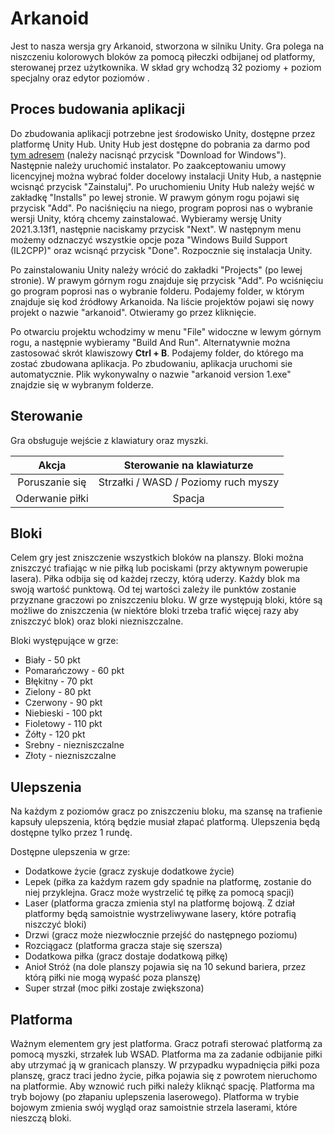 # Arkanoid

Jest to nasza wersja gry Arkanoid, stworzona w silniku Unity. Gra polega na niszczeniu kolorowych bloków za pomocą piłeczki odbijanej od platformy, sterowanej przez użytkownika. W skład gry wchodzą 32 poziomy + poziom specjalny oraz edytor poziomów .

## Proces budowania aplikacji
Do zbudowania aplikacji potrzebne jest środowisko Unity, dostępne przez platformę Unity Hub. Unity Hub jest dostępne do pobrania za darmo pod [tym adresem](https://unity.com/download) (należy nacisnąć przycisk "Download for Windows"). Następnie należy uruchomić instalator. Po zaakceptowaniu umowy licencyjnej można wybrać folder docelowy instalacji Unity Hub, a następnie wcisnąć przycisk "Zainstaluj". Po uruchomieniu Unity Hub należy wejść w zakładkę "Installs" po lewej stronie. W prawym gónym rogu pojawi się przycisk "Add". Po naciśnięciu na niego, program poprosi nas o wybranie wersji Unity, którą chcemy zainstalować. Wybieramy wersję Unity 2021.3.13f1, następnie naciskamy przycisk "Next". W następnym menu możemy odznaczyć wszystkie opcje poza "Windows Build Support (IL2CPP)" oraz wcisnąć przycisk "Done". Rozpocznie się instalacja Unity.

Po zainstalowaniu Unity należy wrócić do zakładki "Projects" (po lewej stronie). W prawym górnym rogu znajduje się przycisk "Add". Po wciśnięciu go program poprosi nas o wybranie folderu. Podajemy folder, w którym znajduje się kod źródłowy Arkanoida. Na liście projektów pojawi się nowy projekt o nazwie "arkanoid". Otwieramy go przez kliknięcie.

Po otwarciu projektu wchodzimy w menu "File" widoczne w lewym górnym rogu, a następnie wybieramy "Build And Run". Alternatywnie można zastosować skrót klawiszowy **Ctrl + B**. Podajemy folder, do którego ma zostać zbudowana aplikacja. Po zbudowaniu, aplikacja uruchomi sie automatycznie. Plik wykonywalny o nazwie "arkanoid version 1.exe" znajdzie się w wybranym folderze.

## Sterowanie

Gra obsługuje wejście z klawiatury oraz myszki.

|              Akcja              | Sterowanie na klawiaturze |
|:-------------------------------:|:-------------------------:|
|          Poruszanie się         | Strzałki / WASD / Poziomy ruch myszy |
|          Oderwanie piłki        |           Spacja          |

## Bloki
Celem gry jest zniszczenie wszystkich bloków na planszy. Bloki można zniszczyć trafiając w nie piłką lub pociskami (przy aktywnym powerupie lasera). Piłka odbija się od każdej rzeczy, którą uderzy. Każdy blok ma swoją wartość punktową. Od tej wartości zależy ile punktów zostanie przyznane graczowi po zniszczeniu bloku. W grze występują bloki, które są możliwe do zniszczenia (w niektóre bloki trzeba trafić więcej razy aby zniszczyć blok) oraz bloki niezniszczalne.

Bloki występujące w grze:
- Biały - 50 pkt
- Pomarańczowy - 60 pkt
- Błękitny - 70 pkt
- Zielony - 80 pkt
- Czerwony - 90 pkt
- Niebieski - 100 pkt
- Fioletowy - 110 pkt
- Żółty - 120 pkt
- Srebny - niezniszczalne
- Złoty - niezniszczalne

## Ulepszenia

Na każdym z poziomów gracz po zniszczeniu bloku, ma szansę na trafienie kapsuły ulepszenia, którą będzie musiał złapać platformą. Ulepszenia będą dostępne tylko przez 1 rundę.
 
 Dostępne ulepszenia w grze:
 - Dodatkowe życie (gracz zyskuje dodatkowe życie)
 - Lepek (piłka za każdym razem gdy spadnie na platformę, zostanie do niej przyklejna. Gracz może wystrzelić tę piłkę za pomocą spacji)
 - Laser (platforma gracza zmienia styl na platformę bojową. Z dział platformy będą samoistnie wystrzeliwywane lasery, które potrafią niszczyć bloki)
 - Drzwi (gracz może niezwłocznie przejść do następnego poziomu)
 - Rozciągacz (platforma gracza staje się szersza)
 - Dodatkowa piłka (gracz dostaje dodatkową piłkę)
 - Anioł Stróż (na dole planszy pojawia się na 10 sekund bariera, przez którą piłki nie mogą wypaść poza planszę)
 - Super strzał (moc piłki zostaje zwiększona)

## Platforma
Ważnym elementem gry jest platforma. Gracz potrafi sterować platformą za pomocą myszki, strzałek lub WSAD. Platforma ma za zadanie odbijanie piłki aby utrzymać ją w granicach planszy. W przypadku wypadnięcia piłki poza planszę, gracz traci jedno życie, piłka pojawia się z powrotem nieruchomo na platformie. Aby wznowić ruch piłki należy kliknąć spację. Platforma ma tryb bojowy (po złapaniu uplepszenia laserowego). Platforma w trybie bojowym zmienia swój wygląd oraz samoistnie strzela laserami, które nieszczą bloki.


